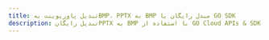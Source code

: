 ---title: تبدیل پاورپوینت بهBMP، PPTX به BMP مبدل رایگان یا GO SDKdescription: تبدیل رایگانPPTX به BMP با استفاده از GO Cloud APIs & SDK. همچنین اسناد Microsoft PowerPoint را در Cloud ایجاد، ویرایش و رندر کنید.---